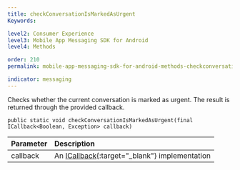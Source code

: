```yaml
---
title: checkConversationIsMarkedAsUrgent
Keywords:

level2: Consumer Experience
level3: Mobile App Messaging SDK for Android
level4: Methods

order: 210
permalink: mobile-app-messaging-sdk-for-android-methods-checkconversationismarkedasurgent.html

indicator: messaging
---
```


Checks whether the current conversation is marked as urgent. The result is returned through the provided callback.

`public static void checkConversationIsMarkedAsUrgent(final ICallback<Boolean, Exception> callback)`

| Parameter | Description |
| :--- | :--- |
| callback | An [ICallback](android-callbacks-index.html){:target="_blank"} implementation |